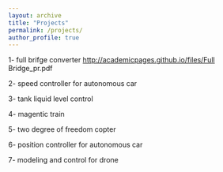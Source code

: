 ```yaml
---
layout: archive
title: "Projects"
permalink: /projects/
author_profile: true
---
```


1- full brifge converter
http://academicpages.github.io/files/Full Bridge_pr.pdf


2- speed controller for autonomous car


3- tank liquid level control


4- magentic train


5- two degree of freedom copter


6- position controller for autonomous car


7- modeling and control for drone

